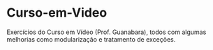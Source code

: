 # Curso-em-Video
Exercícios do Curso em Vídeo (Prof. Guanabara), todos com algumas melhorias como modularização e tratamento de exceções. 
